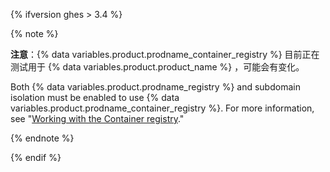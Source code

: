 {% ifversion ghes > 3.4 %}

{% note %}

**注意**：{% data variables.product.prodname_container_registry %} 目前正在测试用于 {% data variables.product.product_name %} ，可能会有变化。

Both {% data variables.product.prodname_registry %} and subdomain isolation must be enabled to use {% data variables.product.prodname_container_registry %}. For more information, see "[Working with the Container registry](/packages/working-with-a-github-packages-registry/working-with-the-container-registry)."

{% endnote %}

{% endif %}

